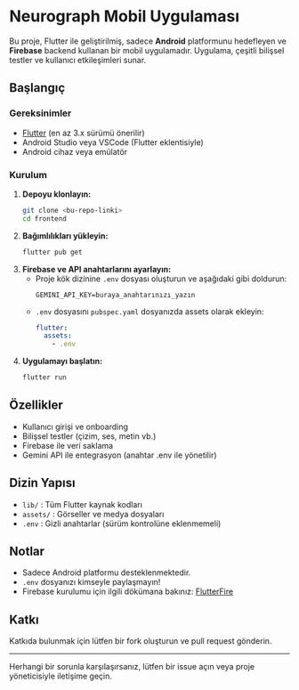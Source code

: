 # Neurograph Mobil Uygulaması

Bu proje, Flutter ile geliştirilmiş, sadece **Android** platformunu hedefleyen ve **Firebase** backend kullanan bir mobil uygulamadır. Uygulama, çeşitli bilişsel testler ve kullanıcı etkileşimleri sunar.

## Başlangıç

### Gereksinimler
- [Flutter](https://flutter.dev/docs/get-started/install) (en az 3.x sürümü önerilir)
- Android Studio veya VSCode (Flutter eklentisiyle)
- Android cihaz veya emülatör

### Kurulum
1. **Depoyu klonlayın:**
   ```sh
   git clone <bu-repo-linki>
   cd frontend
   ```
2. **Bağımlılıkları yükleyin:**
   ```sh
   flutter pub get
   ```
3. **Firebase ve API anahtarlarını ayarlayın:**
   - Proje kök dizinine `.env` dosyası oluşturun ve aşağıdaki gibi doldurun:
     ```
     GEMINI_API_KEY=buraya_anahtarınızı_yazın
     ```
   - `.env` dosyasını `pubspec.yaml` dosyanızda assets olarak ekleyin:
     ```yaml
     flutter:
       assets:
         - .env
     ```
4. **Uygulamayı başlatın:**
   ```sh
   flutter run
   ```

## Özellikler
- Kullanıcı girişi ve onboarding
- Bilişsel testler (çizim, ses, metin vb.)
- Firebase ile veri saklama
- Gemini API ile entegrasyon (anahtar .env ile yönetilir)

## Dizin Yapısı
- `lib/` : Tüm Flutter kaynak kodları
- `assets/` : Görseller ve medya dosyaları
- `.env` : Gizli anahtarlar (sürüm kontrolüne eklenmemeli)

## Notlar
- Sadece Android platformu desteklenmektedir.
- `.env` dosyanızı kimseyle paylaşmayın!
- Firebase kurulumu için ilgili dökümana bakınız: [FlutterFire](https://firebase.flutter.dev/docs/overview)

## Katkı
Katkıda bulunmak için lütfen bir fork oluşturun ve pull request gönderin.

---

Herhangi bir sorunla karşılaşırsanız, lütfen bir issue açın veya proje yöneticisiyle iletişime geçin.
